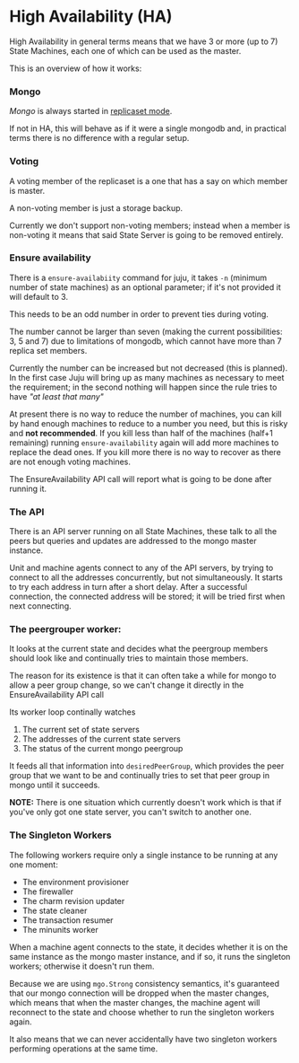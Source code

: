 High Availability (HA)
======================


High Availability in general terms means that we have 3 or more (up to 7) 
State Machines, each one of which can be used as the master.

This is an overview of how it works:

### Mongo
_Mongo_ is always started in [replicaset mode](http://docs.mongodb.org/manual/replication/).

 If not in HA, this will behave as if it were a single mongodb and, in practical 
terms there is no difference with a regular setup.

### Voting

A voting member of the replicaset is a one that has a say on which member is master.

A non-voting member is just a storage backup.

Currently we don't support non-voting members; instead when a member is non-voting it
means that said State Server is going to be removed entirely.

### Ensure availability

There is a `ensure-availabiity` command for juju, it takes `-n` (minimum number
 of state machines) as an optional parameter; if it's not provided it will 
default to 3.

 This needs to be an odd number in order to prevent ties during voting.
 
 The number cannot be larger than seven (making the current possibilities: 3, 
5 and 7) due to limitations of mongodb, which cannot have more than 7
replica set members.
 
 Currently the number can be increased but not decreased (this is planned). 
In the first case Juju will bring up as many machines as necessary to meet the 
requirement; in the second nothing will happen since the rule tries to have 
_"at least that many"_
 
 At present there is no way to reduce the number of machines, you can kill by 
hand enough machines to reduce to a number you need, but this is risky and 
**not recommended**. If you kill less than half of the machines (half+1
remaining) running `ensure-availability` again will add more machines to 
replace the dead ones. If you kill more there is no way to recover as there 
are not enough voting machines.
 
 The EnsureAvailability API call will report what is going to be done after 
running it. 

### The API 

 There is an API server running on all State Machines, these talk to all
the peers but queries and updates are addressed to the mongo master instance.
 
 Unit and machine agents connect to any of the API servers, by trying to connect
to all the addresses concurrently, but not simultaneously. It starts to try each
address in turn after a short delay. After a successful connection, the
connected address will be stored; it will be tried first when next connecting.

### The peergrouper worker:
 
 It looks at the current state and decides what the peergroup members should 
look like and continually tries to maintain those members.

 The reason for its existence is that it can often take a while for mongo to 
allow a peer group change, so we can't change it directly in the 
EnsureAvailability API call

 Its worker loop continally watches 

 1. The current set of state servers 
 2. The addresses of the current state servers 
 3. The status of the current mongo peergroup
 
It feeds all that information into `desiredPeerGroup`, which provides the peer 
group that we want to be and continually tries to set that peer group in mongo 
until it succeeds.
 
**NOTE:** There is one situation which currently doesn't work which is 
that if you've only got one state server, you can't switch to another one.

### The Singleton Workers

The following workers require only a single instance to be running
at any one moment:

 * The environment provisioner
 * The firewaller
 * The charm revision updater
 * The state cleaner
 * The transaction resumer
 * The minunits worker

When a machine agent connects to the state, it decides whether
it is on the same instance as the mongo master instance, and
if so, it runs the singleton workers; otherwise it doesn't run them.

Because we are using `mgo.Strong` consistency semantics,
it's guaranteed that our mongo connection will be dropped
when the master changes, which means that when the
master changes, the machine agent will reconnect to the
state and choose whether to run the singleton workers again.

It also means that we can never accidentally have two
singleton workers performing operations at the same time.
